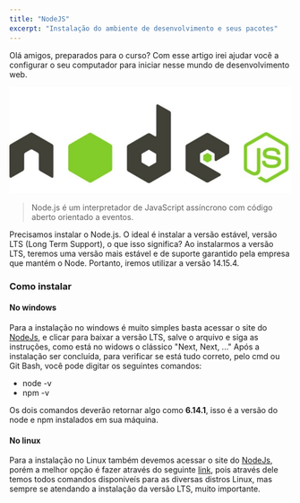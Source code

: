 ```yaml
---
title: "NodeJS"
excerpt: "Instalação do ambiente de desenvolvimento e seus pacotes"
---
```

Olá amigos, preparados para o curso? Com esse artigo irei ajudar você a configurar o seu computador para iniciar nesse mundo de desenvolvimento web.

![nodejs](https://raw.githubusercontent.com/JSVale/jsvale/main/_posts/images/nodejs.jpeg)

> Node.js é um interpretador de JavaScript assíncrono com código aberto orientado a eventos.

Precisamos instalar o Node.js. O ideal é instalar a versão estável, versão LTS (Long Term Support), o que isso significa? Ao instalarmos a versão LTS, teremos uma versão mais estável e de suporte garantido pela empresa que mantém o Node. Portanto, iremos utilizar a versão 14.15.4.

### Como instalar

#### No windows

Para a instalação no windows é muito simples basta acessar o site do [NodeJs](https://nodejs.org/en/), e clicar para baixar a versão LTS, salve o arquivo e siga as instruções, como está no widows o clássico "Next, Next, ..."
Após a instalação ser concluída, para verificar se está tudo correto, pelo cmd ou Git Bash, você pode digitar os seguintes comandos:
- node -v
- npm -v

Os dois comandos deverão retornar algo como **6.14.1**, isso é a versão do node e npm instalados em sua máquina.

#### No linux

Para a instalação no Linux também devemos acessar o site do [NodeJs](https://nodejs.org/en/), porém a melhor opção é fazer através do seguinte [link](https://nodejs.org/en/download/package-manager/), pois através dele temos todos comandos disponiveís para as diversas distros Linux, mas sempre se atendando a instalação da versão LTS, muito importante.
